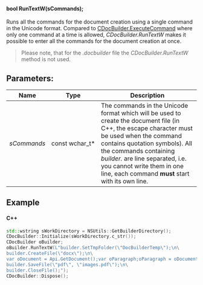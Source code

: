 #### bool RunTextW(sCommands);

Runs all the commands for the document creation using a single command in the Unicode format. Compared to [CDocBuilder.ExecuteCommand](../Dispose/index.md) where only one command at a time is allowed, *CDocBuilder.RunTextW* makes it possible to enter all the commands for the document creation at once.

> Please note, that for the *.docbuilder* file the *CDocBuilder.RunTextW* method is not used.

## Parameters:

| Name        | Type             | Description                                                                                                                                                                                                                                                                                                                  |
| ----------- | ---------------- | ---------------------------------------------------------------------------------------------------------------------------------------------------------------------------------------------------------------------------------------------------------------------------------------------------------------------------- |
| *sCommands* | const wchar\_t\* | The commands in the Unicode format which will be used to create the document file (in C++, the escape character must be used when the command contains quotation symbols). All the commands containing *builder.* are line separated, i.e. you cannot write them in one line, each command **must** start with its own line. |

## Example

#### C++

```c++
std::wstring sWorkDirectory = NSUtils::GetBuilderDirectory();
CDocBuilder::Initialize(sWorkDirectory.c_str());
CDocBuilder oBuilder;
oBuilder.RunTextW(L"builder.SetTmpFolder(\"DocBuilderTemp\");\n\
builder.CreateFile(\"docx\");\n\
var oDocument = Api.GetDocument();var oParagraph;oParagraph = oDocument.GetElement(0);oParagraph.SetJc(\"center\");oParagraph.AddText(\"Center\");\n\
builder.SaveFile(\"pdf\", \"images.pdf\");\n\
builder.CloseFile();");
CDocBuilder::Dispose();
```
